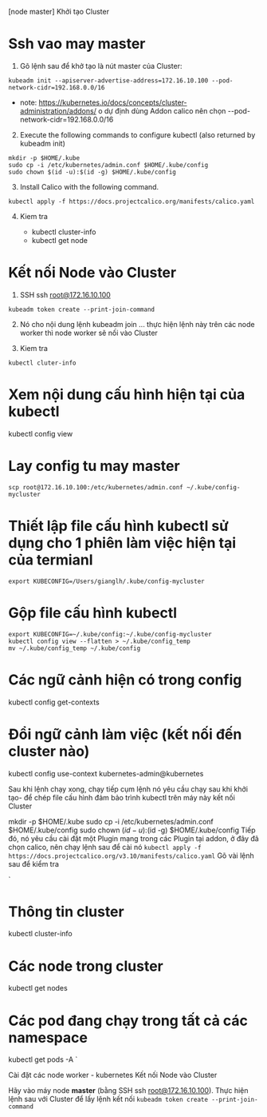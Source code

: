 [node master]
Khởi tạo Cluster

# Ssh vao may master
1. Gõ lệnh sau để khở tạo là nút master của Cluster: 
```
kubeadm init --apiserver-advertise-address=172.16.10.100 --pod-network-cidr=192.168.0.0/16

```
- note: https://kubernetes.io/docs/concepts/cluster-administration/addons/ o dự định dùng Addon calico nên chọn --pod-network-cidr=192.168.0.0/16

2. Execute the following commands to configure kubectl (also returned by kubeadm init)

```
mkdir -p $HOME/.kube
sudo cp -i /etc/kubernetes/admin.conf $HOME/.kube/config
sudo chown $(id -u):$(id -g) $HOME/.kube/config
```
3. Install Calico with the following command.

```
kubectl apply -f https://docs.projectcalico.org/manifests/calico.yaml
```

4. Kiem tra 
   
    - kubectl cluster-info
    - kubectl get node

# Kết nối Node vào Cluster

1.  SSH ssh root@172.16.10.100

```
kubeadm token create --print-join-command
```

2. Nó cho nội dung lệnh kubeadm join ... thực hiện lệnh này trên các node worker thì node worker sẽ nối vào Cluster

3. Kiem tra
```
kubectl cluter-info
```



# Xem nội dung cấu hình hiện tại của kubectl
kubectl config view
# Lay config tu may master
```
scp root@172.16.10.100:/etc/kubernetes/admin.conf ~/.kube/config-mycluster
```

# Thiết lập file cấu hình kubectl sử dụng cho 1 phiên làm việc hiện tại của termianl
```
export KUBECONFIG=/Users/gianglh/.kube/config-mycluster
```

# Gộp file cấu hình kubectl
```
export KUBECONFIG=~/.kube/config:~/.kube/config-mycluster
kubectl config view --flatten > ~/.kube/config_temp
mv ~/.kube/config_temp ~/.kube/config
```

# Các ngữ cảnh hiện có trong config
kubectl config get-contexts

# Đổi ngữ cảnh làm việc (kết nối đến cluster nào)
kubectl config use-context kubernetes-admin@kubernetes












Sau khi lệnh chạy xong, chạy tiếp cụm lệnh nó yêu cầu chạy sau khi khởi tạo- để chép file cấu hình đảm bảo trình kubectl trên máy này kết nối Cluster

mkdir -p $HOME/.kube
sudo cp -i /etc/kubernetes/admin.conf $HOME/.kube/config
sudo chown $(id -u):$(id -g) $HOME/.kube/config
Tiếp đó, nó yêu cầu cài đặt một Plugin mạng trong các Plugin tại addon, ở đây đã chọn calico, nên chạy lệnh sau để cài nó
  `kubectl apply -f https://docs.projectcalico.org/v3.10/manifests/calico.yaml`
Gõ vài lệnh sau để kiểm tra

`
# Thông tin cluster
kubectl cluster-info
# Các node trong cluster
kubectl get nodes
# Các pod đang chạy trong tất cả các namespace
kubectl get pods -A
`

Cài đặt các node worker - kubernetes
Kết nối Node vào Cluster

Hãy vào máy node **master** (bằng SSH ssh root@172.16.10.100). Thực hiện lệnh sau với Cluster để lấy lệnh kết nối
`kubeadm token create --print-join-command`

